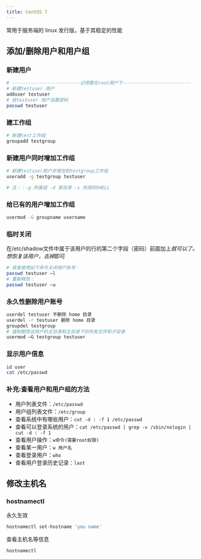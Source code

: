 ```yaml
---
title: CentOS 7
---
```


常用于服务端的 linux 发行版，基于其稳定的性能

## 添加/删除用户和用户组

### 新建用户

```bash
# -------------------------记得要在root用户下-------------------------
# 新建testuser 用户
adduser testuser
# 给testuser 用户设置密码
passwd testuser
```

### 建工作组

```bash
# 新建test工作组
groupadd testgroup
```

### 新建用户同时增加工作组

```bash
# 新建testuser用户并增加到testgroup工作组
useradd -g testgroup testuser

# 注：：-g 所属组 -d 家目录 -s 所用的SHELL
```

### 给已有的用户增加工作组

```bash
usermod -G groupname username
```

### 临时关闭

在/etc/shadow文件中属于该用户的行的第二个字段（密码）前面加上*就可以了。想恢复该用户，去掉*即可

```bash
# 或者使用如下命令关闭用户账号：
passwd testuser –l
# 重新释放：
passwd testuser –u
```

### 永久性删除用户账号

```bash
userdel testuser 不删除 home 目录
userdel -r testuser 删除 home 目录
groupdel testgroup
# 强制删除该用户的主目录和主目录下的所有文件和子目录
usermod –G testgroup testuser
```

### 显示用户信息

```bash
id user
cat /etc/passwd
```

### 补充:查看用户和用户组的方法

- 用户列表文件：`/etc/passwd`
- 用户组列表文件：`/etc/group`
- 查看系统中有哪些用户：`cut -d : -f 1 /etc/passwd`
- 查看可以登录系统的用户：`cat /etc/passwd | grep -v /sbin/nologin | cut -d : -f 1`
- 查看用户操作：`w命令(需要root权限)`
- 查看某一用户：`w 用户名`
- 查看登录用户：`who`
- 查看用户登录历史记录：`last`

## 修改主机名

### hostnamectl

永久生效

```bash
hostnamectl set-hostname 'you name'
```

查看主机名等信息

```bash
hostnamectl
```
